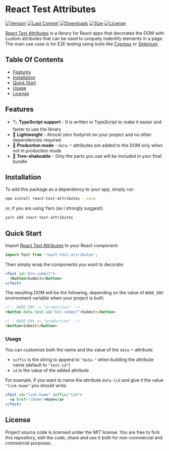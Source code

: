 # React Test Attributes

[![Version](https://badgen.net/npm/v/react-test-attributes)](https://www.npmjs.com/package/react-test-attributes/v/latest)
[![Last Commit](https://badgen.net/github/last-commit/dennismorello/react-test-attributes)](https://github.com/dennismorello/react-test-attributes/commits/master)
[![Downloads](https://badgen.net/npm/dt/react-test-attributes)](https://www.npmjs.com/package/react-test-attributes/v/latest)
[![Size](https://badgen.net/bundlephobia/minzip/react-test-attributes)](https://bundlephobia.com/result?p=react-test-attributes@latest)
[![License](https://badgen.net/npm/license/react-test-attributes)](https://www.npmjs.com/package/react-test-attributes/v/latest)

[React Test Attributes](https://github.com/dennismorello/react-test-attributes) is a library for React apps that decorates the DOM with custom attributes that can be used to uniquely indentify elements in a page. The main use case is for E2E testing using tools like [Cypress](https://www.cypress.io) or [Selenium](https://selenium.dev).

## Table Of Contents

- [Features](#features)
- [Installation](#installation)
- [Quick Start](#quick-start)
- [Usage](#usage)
- [License](#license)

## Features

- 🏷 **TypeScript support** - It is written in TypeScript to make it easier and faster to use the library
- 🍃 **Lightweight** - Almost zero footprint on your project and no other dependencies required
- 🚀 **Production mode** - `data-*` attributes are added to the DOM only when not in production mode
- 🌳 **Tree-shakeable** - Only the parts you use will be included in your final bundle

## Installation

To add this package as a dependency to your app, simply run

```sh
npm install react-test-attributes --save
```

or, if you are using Yarn (as I strongly suggest):

```sh
yarn add react-test-attributes
```

## Quick Start

Import [React Test Attributes](https://www.npmjs.com/package/react-test-attributes) to your React component:

```js
import Test from 'react-test-attributes';
```

Then simply wrap the components you want to decorate:

```jsx
<Test id="btn-submit">
  <button>Sumbit</button>
</Test>
```

The resulting DOM will be the following, depending on the value of `NODE_ENV` environment variable when your project is built:

```html
<!-- NODE_ENV != "production" -->
<button data-test-id="btn-submit">Submit</button>

<!-- NODE_ENV == "production" -->
<button>Submit</button>
```

### Usage

You can customize both the name and the value of the `data-*` attribute:

- `suffix` is the string to append to `"data-"` when building the attribute name (default to `"test-id"`)
- `id` is the value of the added attribute

For example, if you want to name the attribute `data-tid` and give it the value `"link-home"` you should write:

```jsx
<Test id="link-home" suffix="tid">
  <a href="/home">Home</a>
</Test>
```

## License

Project source code is licensed under the MIT license. You are free to fork this repository, edit the code, share and use it both for non-commercial and commercial purposes.
